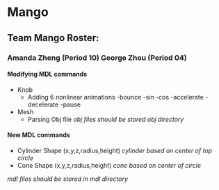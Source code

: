 # Mango
## Team Mango Roster:
### Amanda Zheng (Period 10) George Zhou (Period 04)

#### Modifying MDL commands
- Knob
    - Adding 6 nonlinear animations
        -bounce
        -sin
        -cos
        -accelerate
        -decelerate
        -pause
- Mesh
    - Parsing Obj file
        *obj files should be stored obj directory*

#### New MDL commands
- Cylinder Shape (x,y,z,radius,height)
    *cylinder based on center of top circle*
- Cone Shape (x,y,z,radius,height) 
    *cone based on center of circle*

*mdl files should be stored in mdl directory*
